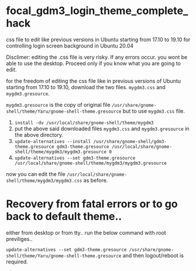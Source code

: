 # focal_gdm3_login_theme_complete_hack 
css file to edit like previous versions in Ubuntu starting from 17.10 to 19.10 for controlling login screen background in Ubuntu 20.04

Disclimer: editing the .css file is very risky. If any errors occur. you wont be able to use the desktop.
Proceed only if you know what you are going to edit.

for the freedom of editing the css file like in previous versions of Ubuntu starting from 17.10 to 19.10,
download the two files. `mygdm3.css` and `mygdm3.gresource`.

`mygdm3.gresource` is the copy of original file `/usr/share/gnome-shell/theme/Yaru/gnome-shell-theme.gresource` but to use `mygdm3.css` file.

1. `install -dv /usr/local/share/gnome-shell/theme/mygdm3`
2. put the above said downloaded files `mygdm3.css` and `mygdm3.gresource` in the above directory.
3. `update-alternatives --install /usr/share/gnome-shell/gdm3-theme.gresource gdm3-theme.gresource /usr/local/share/gnome-shell/theme/mygdm3/mygdm3.gresource 0`
4. `update-alternatives --set gdm3-theme.gresource /usr/local/share/gnome-shell/theme/mygdm3/mygdm3.gresource`

now you can edit the file `/usr/local/share/gnome-shell/theme/mygdm3/mygdm3.css` as before.

# Recovery from fatal errors or to go back to default theme..
either from desktop or from tty.. run the below command with root previliges..

`update-alternatives --set gdm3-theme.gresource /usr/share/gnome-shell/theme/Yaru/gnome-shell-theme.gresource` and then logout/reboot is required.

